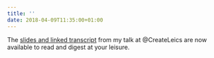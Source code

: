 ```yaml
---
title: ''
date: 2018-04-09T11:35:00+01:00
---
```

The [slides and linked transcript](https://paulrobertlloyd.com/talks/2018/04/create_leicester) from my talk at @CreateLeics are now available to read and digest at your leisure.
